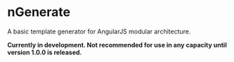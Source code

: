 # nGenerate

A basic template generator for AngularJS modular architecture.

**Currently in development. Not recommended for use in any capacity until version 1.0.0 is released.**
